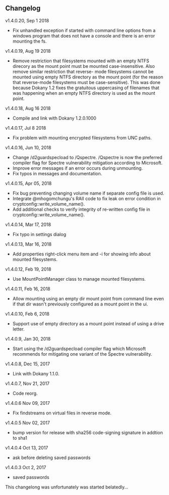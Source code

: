 

Changelog
------------
v1.4.0.20, Sep 1 2018
* Fix unhandled exception if started with command line options from a windows program that does not have a console and there is an error mounting the fs.

v1.4.0.19, Aug 19 2018
* Remove restriction that filesystems mounted with an empty NTFS direcory as the mount
  point must be mounted case-insensitive.  Also remove similar restriction that reverse-
  mode filesystems cannot be mounted using empty NTFS directory as the mount point (for
  the reason that reverse-mode filesystems must be case-sensitive).  This was done 
  because Dokany 1.2 fixes the gratuitous uppercasing of filenames that was happening
  when an empty NTFS directory is used as the mount point.
  
v1.4.0.18, Aug 16 2018
* Compile and link with Dokany 1.2.0.1000

v1.4.0.17, Jul 8 2018
* Fix problem with mounting encrypted filesystems from UNC paths.

v1.4.0.16, Jun 10, 2018
* Change /d2guardspecload to /Qspectre.  /Qspectre is now the preferred compiler
  flag for Spectre vulnerability mitigation according to Microsoft.
* Improve error messages if an error occurs during unmounting.
* Fix typos in messages and documentation.

v1.4.0.15, Apr 05, 2018
* Fix bug preventing changing volume name if separate config file is used.
* Integrate @mhogomchungu's RAII code to fix leak on error condition in 
  cryptconfig::write_volume_name().
* Add additional checks to verify integrity of re-written config file in 
  cryptconfig::write_volume_name().

v1.4.0.14, Mar 17, 2018
* Fix typo in settings dialog

v1.4.0.13, Mar 16, 2018
* Add properties right-click menu item and -i for showing info about
  mounted filesystems.

v1.4.0.12, Feb 19, 2018
* Use MountPointManager class to manage mounted filesystems.

v1.4.0.11, Feb 16, 2018
* Allow mounting using an empty dir mount point from command line even if that dir wasn't previously configured as a mount point in the ui.

v1.4.0.10, Feb 6, 2018
* Support use of empty directory as a mount point instead of using a drive letter.

v1.4.0.9, Jan 30, 2018
* Start using the /d2guardspecload compiler flag which Microsoft recommends for mitigating one variant of the Spectre vulnerability.

v1.4.0.8, Dec 15, 2017
* Link with Dokany 1.1.0.

v1.4.0.7,  Nov 21, 2017 
* Code reorg.

v1.4.0.6 Nov 09, 2017
* Fix findstreams on virtual files in reverse mode.

v1.4.0.5 Nov 02, 2017
 * bump version for release with sha256 code-signing signature in addtion to sha1
 
v1.4.0.4 Oct 13, 2017
* ask before deleting saved passwords

v1.4.0.3 Oct 2, 2017
* saved passwords

This changelong was unfortunately was started belatedly...

